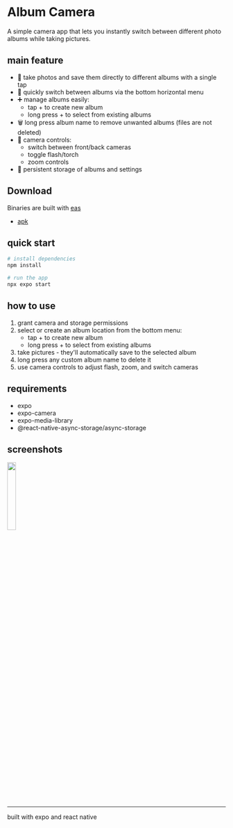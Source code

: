# Album Camera

A simple camera app that lets you instantly switch between different photo albums while taking pictures.

## main feature
- 📸 take photos and save them directly to different albums with a single tap
- 🔄 quickly switch between albums via the bottom horizontal menu
- ➕ manage albums easily:
  - tap + to create new album
  - long press + to select from existing albums
- 🗑️ long press album name to remove unwanted albums (files are not deleted)
- 📱 camera controls:
  - switch between front/back cameras
  - toggle flash/torch
  - zoom controls
- 💾 persistent storage of albums and settings

## Download
Binaries are built with [eas](https://expo.dev/eas)

- [apk](https://expo.dev/artifacts/eas/qNxCK2aJnvr9AXNNNkjkJ4.apk)

## quick start
```bash
# install dependencies
npm install

# run the app
npx expo start
```

## how to use
1. grant camera and storage permissions
2. select or create an album location from the bottom menu:
   - tap + to create new album
   - long press + to select from existing albums
3. take pictures - they'll automatically save to the selected album
4. long press any custom album name to delete it
5. use camera controls to adjust flash, zoom, and switch cameras

## requirements
- expo
- expo-camera
- expo-media-library
- @react-native-async-storage/async-storage

## screenshots
<img src="https://github.com/user-attachments/assets/1b0d5d34-92e2-4092-b2cc-8be10d07ebe5" style="width: 20%"/>

---
built with expo and react native
